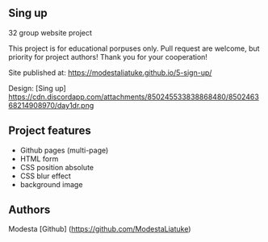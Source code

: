 ## Sing up
32 group website project

This project is for educational porpuses only. Pull request are welcome, but priority for project authors! Thank you for your cooperation!

Site published at: https://modestaliatuke.github.io/5-sign-up/

Design: [Sing up] https://cdn.discordapp.com/attachments/850245533838868480/850246368214908970/day1dr.png


## Project features
- Github pages (multi-page)
- HTML form
- CSS  position absolute
- CSS blur effect
- background image


## Authors
Modesta [Github] (https://github.com/ModestaLiatuke)